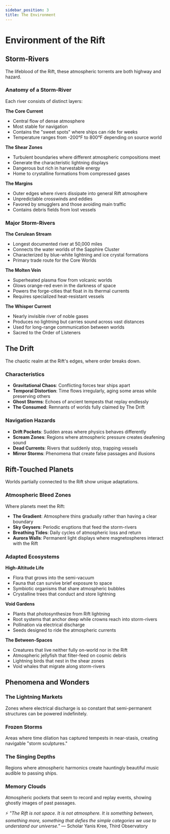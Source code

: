 ```yaml
---
sidebar_position: 3
title: The Environment
---
```


# Environment of the Rift

## Storm-Rivers

The lifeblood of the Rift, these atmospheric torrents are both highway and hazard.

### Anatomy of a Storm-River
Each river consists of distinct layers:

**The Core Current**
- Central flow of dense atmosphere
- Most stable for navigation
- Contains the "sweet spots" where ships can ride for weeks
- Temperature ranges from -200°F to 800°F depending on source world

**The Shear Zones**
- Turbulent boundaries where different atmospheric compositions meet
- Generate the characteristic lightning displays
- Dangerous but rich in harvestable energy
- Home to crystalline formations from compressed gases

**The Margins**
- Outer edges where rivers dissipate into general Rift atmosphere
- Unpredictable crosswinds and eddies
- Favored by smugglers and those avoiding main traffic
- Contains debris fields from lost vessels

### Major Storm-Rivers

**The Cerulean Stream**
- Longest documented river at 50,000 miles
- Connects the water worlds of the Sapphire Cluster
- Characterized by blue-white lightning and ice crystal formations
- Primary trade route for the Core Worlds

**The Molten Vein**
- Superheated plasma flow from volcanic worlds
- Glows orange-red even in the darkness of space
- Powers the forge-cities that float in its thermal currents
- Requires specialized heat-resistant vessels

**The Whisper Current**
- Nearly invisible river of noble gases
- Produces no lightning but carries sound across vast distances
- Used for long-range communication between worlds
- Sacred to the Order of Listeners

## The Drift

The chaotic realm at the Rift's edges, where order breaks down.

### Characteristics
- **Gravitational Chaos**: Conflicting forces tear ships apart
- **Temporal Distortion**: Time flows irregularly, aging some areas while preserving others
- **Ghost Storms**: Echoes of ancient tempests that replay endlessly
- **The Consumed**: Remnants of worlds fully claimed by The Drift

### Navigation Hazards
- **Drift Pockets**: Sudden areas where physics behaves differently
- **Scream Zones**: Regions where atmospheric pressure creates deafening sound
- **Dead Currents**: Rivers that suddenly stop, trapping vessels
- **Mirror Storms**: Phenomena that create false passages and illusions

## Rift-Touched Planets

Worlds partially connected to the Rift show unique adaptations.

### Atmospheric Bleed Zones
Where planets meet the Rift:
- **The Gradient**: Atmosphere thins gradually rather than having a clear boundary
- **Sky Geysers**: Periodic eruptions that feed the storm-rivers
- **Breathing Tides**: Daily cycles of atmospheric loss and return
- **Aurora Walls**: Permanent light displays where magnetospheres interact with the Rift

### Adapted Ecosystems

**High-Altitude Life**
- Flora that grows into the semi-vacuum
- Fauna that can survive brief exposure to space
- Symbiotic organisms that share atmospheric bubbles
- Crystalline trees that conduct and store lightning

**Void Gardens**
- Plants that photosynthesize from Rift lightning
- Root systems that anchor deep while crowns reach into storm-rivers
- Pollination via electrical discharge
- Seeds designed to ride the atmospheric currents

**The Between-Spaces**
- Creatures that live neither fully on-world nor in the Rift
- Atmospheric jellyfish that filter-feed on cosmic debris
- Lightning birds that nest in the shear zones
- Void whales that migrate along storm-rivers

## Phenomena and Wonders

### The Lightning Markets
Zones where electrical discharge is so constant that semi-permanent structures can be powered indefinitely.

### Frozen Storms
Areas where time dilation has captured tempests in near-stasis, creating navigable "storm sculptures."

### The Singing Depths
Regions where atmospheric harmonics create hauntingly beautiful music audible to passing ships.

### Memory Clouds
Atmospheric pockets that seem to record and replay events, showing ghostly images of past passages.

⚡ *"The Rift is not space. It is not atmosphere. It is something between, something more, something that defies the simple categories we use to understand our universe."* — Scholar Yanis Kree, Third Observatory